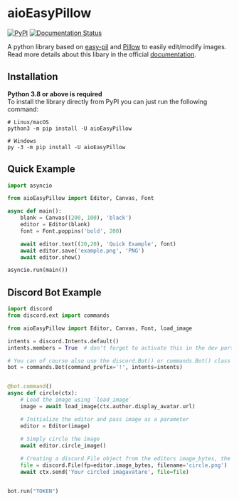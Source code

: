 # aioEasyPillow


[![PyPI](https://img.shields.io/pypi/v/aioEasyPillow?style=flat-square)](https://pypi.org/project/aioEasyPillow/)
[![Documentation Status](https://readthedocs.org/projects/aioeasypillow/badge/?version=latest&style=flat-square)](https://aioeasypillow.readthedocs.io/en/latest/)

[Pillow]: https://github.com/python-pillow/Pillow
[easy-pil]: https://github.com/shahriyardx/easy-pil
[documentation]: https://aioeasypillow.readthedocs.io/en/latest/

A python library based on [easy-pil] and [Pillow] to easily edit/modify images.
Read more details about this libary in the official [documentation].


## Installation

**Python 3.8 or above is required**\
To install the library directly from PyPI you can just run the following command:
```shell
# Linux/macOS
python3 -m pip install -U aioEasyPillow

# Windows
py -3 -m pip install -U aioEasyPillow
```


## Quick Example

```python
import asyncio

from aioEasyPillow import Editor, Canvas, Font

async def main():
    blank = Canvas((200, 100), 'black')
    editor = Editor(blank)
    font = Font.poppins('bold', 200)

    await editor.text((20,20), 'Quick Example', font)
    await editor.save('example.png', 'PNG')
    await editor.show()

asyncio.run(main())
```

## Discord Bot Example

```python
import discord
from discord.ext import commands

from aioEasyPillow import Editor, Canvas, Font, load_image

intents = discord.Intents.default()
intents.members = True  # don't forget to activate this in the dev portal

# You can of course also use the discord.Bot() or commands.Bot() class
bot = commands.Bot(command_prefix='!', intents=intents)


@bot.command()
async def circle(ctx):
    # Load the image using `load_image`
    image = await load_image(ctx.author.display_avatar.url)

    # Initialize the editor and pass image as a parameter
    editor = Editor(image)
    
    # Simply circle the image 
    await editor.circle_image()

    # Creating a discord.File object from the editors image_bytes, the image must not be saved
    file = discord.File(fp=editor.image_bytes, filename='circle.png')
    await ctx.send('Your circled imagavatare', file=file)


bot.run("TOKEN")
```